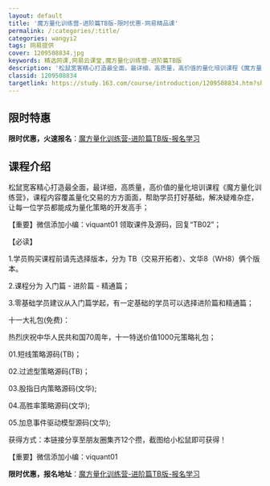 ```yaml
---
layout: default
title: '魔方量化训练营-进阶篇TB版-限时优惠-网易精品课'
permalink: /:categories/:title/
categories: wangyi2
tags: 网易提供
cover: 1209508834.jpg
keywords: 精选网课,网易云课堂,魔方量化训练营-进阶篇TB版
description: '松鼠宽客精心打造最全面，最详细，高质量，高价值的量化培训课程《魔方量化训练营》，课程内容覆盖量化交易的方方面面，帮助学员'
classid: 1209508834
targetlink: https://study.163.com/course/introduction/1209508834.htm?share=1&shareId=1025206652&utm_campaign=share&utm_medium=iphoneShare&utm_source=&utm_u=1025206652
---
```


## 限时特惠

**限时优惠，火速报名**：[魔方量化训练营-进阶篇TB版-报名学习](https://study.163.com/course/introduction/1209508834.htm?share=1&shareId=1025206652&utm_campaign=share&utm_medium=iphoneShare&utm_source=&utm_u=1025206652)

## 课程介绍

松鼠宽客精心打造最全面，最详细，高质量，高价值的量化培训课程《魔方量化训练营》，课程内容覆盖量化交易的方方面面，帮助学员打好基础，解决疑难杂症，让每一位学员都能成为量化策略的开发高手；



【重要】微信添加小编：viquant01 领取课件及源码，回复“TB02”；



【必读】

1.学员购买课程前请先选择版本，分为 TB（交易开拓者）、文华8（WH8）俩个版本。

2.课程分为 入门篇 - 进阶篇 - 精通篇；

3.零基础学员建议从入门篇学起，有一定基础的学员可以选择进阶篇和精通篇；



十一大礼包(免费)：

热烈庆祝中华人民共和国70周年，十一特送价值1000元策略礼包；



01.短线策略源码(TB)；

02.过滤型策略源码(TB)；

03.股指日内策略源码(文华);

04.高胜率策略源码(文华);

05.加息事件驱动模型源码(文华);



获得方式：本链接分享至朋友圈集齐12个攒，截图给小松鼠即可获得！

【重要】微信添加小编：viquant01

**限时优惠，报名地址**：[魔方量化训练营-进阶篇TB版-报名学习](https://study.163.com/course/introduction/1209508834.htm?share=1&shareId=1025206652&utm_campaign=share&utm_medium=iphoneShare&utm_source=&utm_u=1025206652)

